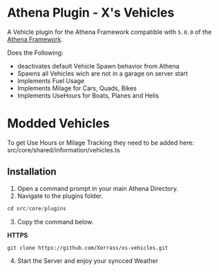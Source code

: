 # Athena Plugin - X's Vehicles

A Vehicle plugin for the Athena Framework compatible with `5.0.0` of the [Athena Framework](https://athenaframework.com/).

Does the Following:

-   deactivates default Vehicle Spawn behavior from Athena
-   Spawns all Vehicles wich are not in a garage on server start
-   Implements Fuel Usage
-   Implements Milage for Cars, Quads, Bikes
-   Implements UseHours for Boats, Planes and Helis

# Modded Vehicles

To get Use Hours or Milage Tracking they need to be added here:
src/core/shared/information/vehicles.ts

## Installation

1. Open a command prompt in your main Athena Directory.
2. Navigate to the plugins folder.

```ts
cd src/core/plugins
```

3. Copy the command below.

**HTTPS**

```
git clone https://github.com/Xerrass/xs-vehicles.git
```

4. Start the Server and enjoy your syncced Weather
